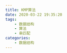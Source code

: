 ```yaml
---
title: KMP算法
date: 2020-03-22 19:35:20
tags:
    - 数据结构
    - 算法
    - 串匹配
categories:
    - 数据结构
---
```


